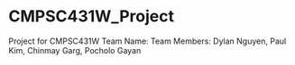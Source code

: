 # CMPSC431W_Project
Project for CMPSC431W
Team Name:
Team Members: Dylan Nguyen, Paul Kim, Chinmay Garg, Pocholo Gayan
